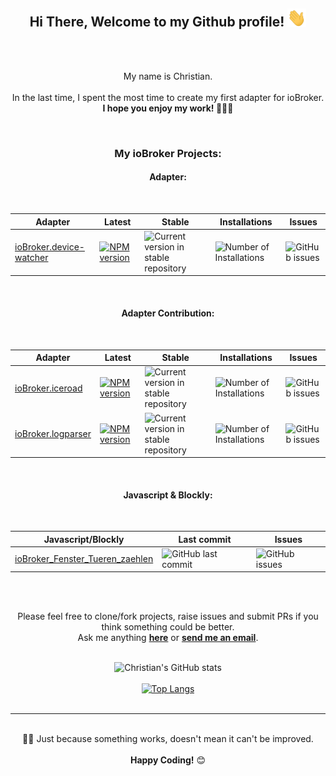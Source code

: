 <div align="center">
<h2> Hi There, Welcome to my Github profile! <img src="assets/img/Hi.gif" width="30"></h2>
<br />
<br />

My name is Christian.
<br />
<br />
In the last time, I spent the most time to create my first adapter for ioBroker.
<br />
**I hope you enjoy my work! 👨🏼‍💻**
<br />

<br />
  <h3>My ioBroker Projects:</h3>
<h4> Adapter: </h4>
<br />

| Adapter                                                                       | Latest                                                                                                                            | Stable                                                                                           | Installations                                                                         | Issues                                                                                 |
| ----------------------------------------------------------------------------- | --------------------------------------------------------------------------------------------------------------------------------- | ------------------------------------------------------------------------------------------------ | ------------------------------------------------------------------------------------- | -------------------------------------------------------------------------------------- |
| [ioBroker.device-watcher](https://github.com/ciddi89/ioBroker.device-watcher) | [![NPM version](https://img.shields.io/npm/v/iobroker.device-watcher.svg)](https://www.npmjs.com/package/iobroker.device-watcher) | ![Current version in stable repository ](https://iobroker.live/badges/device-watcher-stable.svg) | ![Number of Installations](https://iobroker.live/badges/device-watcher-installed.svg) | ![GitHub issues](https://img.shields.io/github/issues/ciddi89/ioBroker.device-watcher) |

<br />
<h4>Adapter Contribution: </h4>
<br />

| Adapter                                                                                 | Latest                                                                                                                 | Stable                                                                                    | Installations                                                                   | Issues                                                                                                |
| --------------------------------------------------------------------------------------- | ---------------------------------------------------------------------------------------------------------------------- | ----------------------------------------------------------------------------------------- | ------------------------------------------------------------------------------- | ----------------------------------------------------------------------------------------------------- |
| [ioBroker.iceroad](https://github.com/iobroker-community-adapters/ioBroker.iceroad)     | [![NPM version](http://img.shields.io/npm/v/iobroker.iceroad.svg)](https://www.npmjs.com/package/iobroker.iceroad)     | ![Current version in stable repository](http://iobroker.live/badges/iceroad-stable.svg)   | ![Number of Installations](http://iobroker.live/badges/iceroad-installed.svg)   | ![GitHub issues](https://img.shields.io/github/issues/iobroker-community-adapters/ioBroker.iceroad)   |
| [ioBroker.logparser](https://github.com/iobroker-community-adapters/ioBroker.logparser) | [![NPM version](http://img.shields.io/npm/v/iobroker.logparser.svg)](https://www.npmjs.com/package/iobroker.logparser) | ![Current version in stable repository](http://iobroker.live/badges/logparser-stable.svg) | ![Number of Installations](http://iobroker.live/badges/logparser-installed.svg) | ![GitHub issues](https://img.shields.io/github/issues/iobroker-community-adapters/ioBroker.logparser) |

<br />

<h4> Javascript & Blockly: </h4>
<br />

| Javascript/Blockly                                                                            | Last commit                                                                                              | Issues                                                                                         |
| --------------------------------------------------------------------------------------------- | -------------------------------------------------------------------------------------------------------- | ---------------------------------------------------------------------------------------------- |
| [ioBroker_Fenster_Tueren_zaehlen](https://github.com/ciddi89/ioBroker_Fenster_Tueren_zaehlen) | ![GitHub last commit](https://img.shields.io/github/last-commit/ciddi89/ioBroker_Fenster_Tueren_zaehlen) | ![GitHub issues](https://img.shields.io/github/issues/ciddi89/ioBroker_Fenster_Tueren_zaehlen) |

<br />
<br />

Please feel free to clone/fork projects, raise issues and submit PRs if you think something could be better.<br />
Ask me anything **[here](https://github.com/ciddi89/ciddi89/issues/new)** or <a href="mailto:mail@christian-behrends.de"><b>send me an email</b></a>.
<br />
<br />

![Christian's GitHub stats](https://github-readme-stats.vercel.app/api?username=ciddi89&show_icons=true&theme=onedark)
<br />
<br />
[![Top Langs](https://github-readme-stats.vercel.app/api/top-langs/?username=ciddi89&layout=compact&theme=onedark)](https://github.com/ciddi89/?tab=repositories)
<br />
<br />

---

<br />
☝🏼 Just because something works, doesn't mean it can't be improved.
<br />
<br />
  <b>Happy Coding!</b> 😊

</div>
